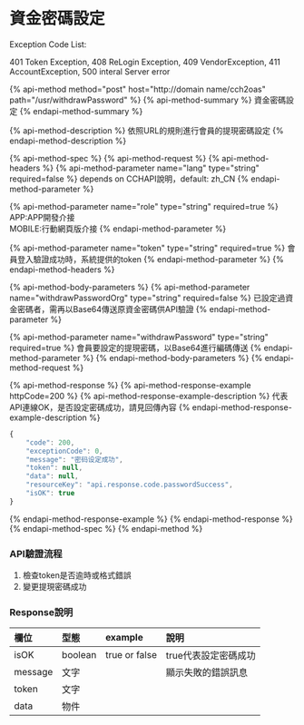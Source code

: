 # 資金密碼設定

Exception Code List:

401 Token Exception, 408 ReLogin Exception, 409 VendorException, 411 AccountException, 500 interal Server error

{% api-method method="post" host="http://domain name/cch2oas" path="/usr/withdrawPassword" %}
{% api-method-summary %}
資金密碼設定
{% endapi-method-summary %}

{% api-method-description %}
依照URL的規則進行會員的提現密碼設定
{% endapi-method-description %}

{% api-method-spec %}
{% api-method-request %}
{% api-method-headers %}
{% api-method-parameter name="lang" type="string" required=false %}
depends on CCHAPI說明，default: zh\_CN
{% endapi-method-parameter %}

{% api-method-parameter name="role" type="string" required=true %}
APP:APP開發介接  
MOBILE:行動網頁版介接
{% endapi-method-parameter %}

{% api-method-parameter name="token" type="string" required=true %}
會員登入驗證成功時，系統提供的token
{% endapi-method-parameter %}
{% endapi-method-headers %}

{% api-method-body-parameters %}
{% api-method-parameter name="withdrawPasswordOrg" type="string" required=false %}
已設定過資金密碼者，需再以Base64傳送原資金密碼供API驗證
{% endapi-method-parameter %}

{% api-method-parameter name="withdrawPassword" type="string" required=true %}
會員要設定的提現密碼，以Base64進行編碼傳送
{% endapi-method-parameter %}
{% endapi-method-body-parameters %}
{% endapi-method-request %}

{% api-method-response %}
{% api-method-response-example httpCode=200 %}
{% api-method-response-example-description %}
代表API連線OK，是否設定密碼成功，請見回傳內容
{% endapi-method-response-example-description %}

```javascript
{
    "code": 200,
    "exceptionCode": 0,
    "message": "密码设定成功",
    "token": null,
    "data": null,
    "resourceKey": "api.response.code.passwordSuccess",
    "isOK": true
}
```
{% endapi-method-response-example %}
{% endapi-method-response %}
{% endapi-method-spec %}
{% endapi-method %}

### API驗證流程

1. 檢查token是否逾時或格式錯誤
2. 變更提現密碼成功

### Response說明

| 欄位 | 型態 | example | 說明 |
| :--- | :--- | :--- | :--- |
| isOK | boolean | true or false | true代表設定密碼成功 |
| message | 文字 |  | 顯示失敗的錯誤訊息 |
| token | 文字 |  |  |
| data | 物件 |  |  |

